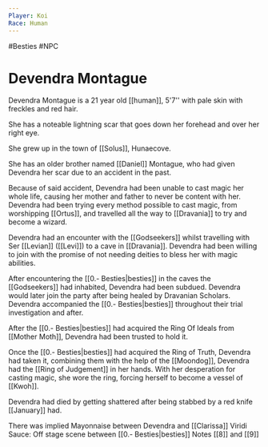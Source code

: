 ```yaml
---
Player: Koi
Race: Human
---
```

#Besties 
#NPC
# Devendra Montague
Devendra Montague is a 21 year old [[human]], 5'7'' with pale skin with freckles and red hair.

She has a noteable lightning scar that goes down her forehead and over her right eye.

She grew up in the town of [[Solus]], Hunaecove. 

She has an older brother named [[Daniel]] Montague, who had given Devendra her scar due to an accident in the past. 

Because of said accident, Devendra had been unable to cast magic her whole life, causing her mother and father to never be content with her. Devendra had been trying every method possible to cast magic, from worshipping [[Ortus]], and travelled all the way to [[Dravania]] to try and become a wizard. 

Devendra had an encounter with the [[Godseekers]] whilst travelling with Ser [[Levian]] ([[Levi]]) to a cave in [[Dravania]]. Devendra had been willing to join with the promise of not needing deities to bless her with magic abilities. 

After encountering the [[0.- Besties|besties]] in the caves the [[Godseekers]] had inhabited, Devendra had been subdued. Devendra would later join the party after being healed by Dravanian Scholars. Devendra accompanied the [[0.- Besties|besties]] throughout their trial investigation and after.

After the [[0.- Besties|besties]] had acquired the Ring Of Ideals from [[Mother Moth]], Devendra had been trusted to hold it.

Once the [[0.- Besties|besties]] had acquired the Ring of Truth, Devendra had taken it, combining them with the help of the [[Moondog]], Devendra had the [[Ring of Judgement]] in her hands. With her desperation for casting magic, she wore the ring, forcing herself to become a vessel of [[Kwoh]]. 

Devendra had died by getting shattered after being stabbed by a red knife [[January]] had.

There was implied Mayonnaise between Devendra and [[Clarissa]] Viridi
Sauce: Off stage scene between [[0.- Besties|besties]] Notes [[8]] and [[9]] 